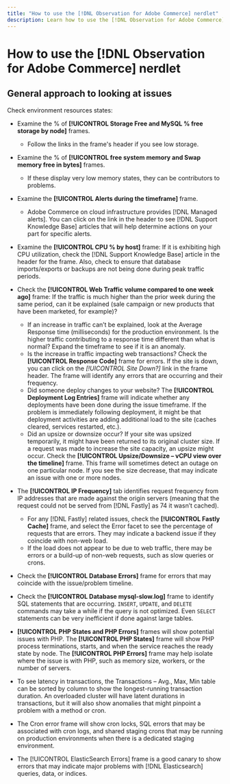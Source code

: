 ```yaml
---
title: "How to use the [!DNL Observation for Adobe Commerce] nerdlet"
description: Learn how to use the [!DNL Observation for Adobe Commerce] nerdlet.
---
```

# How to use the [!DNL Observation for Adobe Commerce] nerdlet

## General approach to looking at issues

Check environment resources states:

* Examine the % of **[!UICONTROL Storage Free and MySQL % free storage by node]** frames.

  * Follow the links in the frame's header if you see low storage.

* Examine the % of **[!UICONTROL free system memory and Swap memory free in bytes]** frames.

  * If these display very low memory states, they can be contributors to problems.

* Examine the **[!UICONTROL Alerts during the timeframe]** frame.

  * Adobe Commerce on cloud infrastructure provides [!DNL Managed alerts]. You can click on the link in the header to see [!DNL Support Knowledge Base] articles that will help determine actions on your part for specific alerts.

* Examine the **[!UICONTROL CPU % by host]** frame: If it is exhibiting high CPU utilization, check the [!DNL Support Knowledge Base] article in the header for the frame. Also, check to ensure that database imports/exports or backups are not being done during peak traffic periods.

* Check the **[!UICONTROL Web Traffic volume compared to one week ago]** frame: If the traffic is much higher than the prior week during the same period, can it be explained (sale campaign or new products that have been marketed, for example)?
  * If an increase in traffic can’t be explained, look at the Average Response time (milliseconds) for the production environment. Is the higher traffic contributing to a response time different than what is normal? Expand the timeframe to see if it is an anomaly.
  * Is the increase in traffic impacting web transactions? Check the **[!UICONTROL Response Code]** frame for errors. If the site is down, you can click on the *[!UICONTROL Site Down?]* link in the frame header. The frame will identify any errors that are occurring and their frequency.
  * Did someone deploy changes to your website? The **[!UICONTROL Deployment Log Entries]** frame will indicate whether any deployments have been done during the issue timeframe. If the problem is immediately following deployment, it might be that deployment activities are adding additional load to the site (caches cleared, services restarted, etc.).
  * Did an upsize or downsize occur? If your site was upsized temporarily, it might have been returned to its original cluster size. If a request was made to increase the site capacity, an upsize might occur. Check the **[!UICONTROL Upsize/Downsize – vCPU view over the timeline]** frame. This frame will sometimes detect an outage on one particular node. If you see the size decrease, that may indicate an issue with one or more nodes.
  
* The **[!UICONTROL IP Frequency]** tab identifies request frequency from IP addresses that are made against the origin servers (meaning that the request could not be served from [!DNL Fastly] as 74 it wasn’t cached).

  * For any [!DNL Fastly] related issues, check the **[!UICONTROL Fastly Cache]** frame, and select the Error facet to see the percentage of requests that are errors. They may indicate a backend issue if they coincide with non-web load.
  * If the load does not appear to be due to web traffic, there may be errors or a build-up of non-web requests, such as slow queries or crons.

* Check the **[!UICONTROL Database Errors]** frame for errors that may coincide with the issue/problem timeline. 
* Check the **[!UICONTROL Database mysql-slow.log]** frame to identify SQL statements that are occurring. `INSERT`, `UPDATE`, and `DELETE` commands may take a while if the query is not optimized. Even `SELECT` statements can be very inefficient if done against large tables.
* **[!UICONTROL PHP States and PHP Errors]** frames will show potential issues with PHP. The **[!UICONTROL PHP States]** frame will show PHP process terminations, starts, and when the service reaches the ready state by node. The **[!UICONTROL PHP Errors]** frame may help isolate where the issue is with PHP, such as memory size, workers, or the number of servers.
* To see latency in transactions, the Transactions – Avg., Max, Min table can be sorted by column to show the longest-running transaction duration. An overloaded cluster will have latent durations in transactions, but it will also show anomalies that might pinpoint a problem with a method or cron.
* The Cron error frame will show cron locks, SQL errors that may be associated with cron logs, and shared staging crons that may be running on production environments when there is a dedicated staging environment.
* The [!UICONTROL ElasticSearch Errors] frame is a good canary to show errors that may indicate major problems with [!DNL Elasticsearch] queries, data, or indices.




